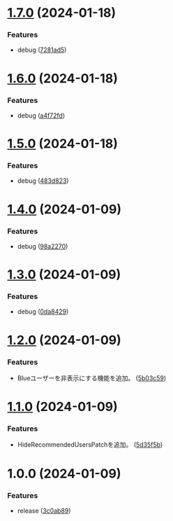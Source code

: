 # [1.7.0](https://github.com/yuuki14202028/revanced-patches/compare/v1.6.0...v1.7.0) (2024-01-18)


### Features

* debug ([7281ad5](https://github.com/yuuki14202028/revanced-patches/commit/7281ad5559d5b687083da497df298f1cd2a561ae))

# [1.6.0](https://github.com/yuuki14202028/revanced-patches/compare/v1.5.0...v1.6.0) (2024-01-18)


### Features

* debug ([a4f72fd](https://github.com/yuuki14202028/revanced-patches/commit/a4f72fd6a918a61ba201b83178ab5110c669e982))

# [1.5.0](https://github.com/yuuki14202028/revanced-patches/compare/v1.4.0...v1.5.0) (2024-01-18)


### Features

* debug ([483d823](https://github.com/yuuki14202028/revanced-patches/commit/483d8235b5f34b75061a03a951edf6e59045dde5))

# [1.4.0](https://github.com/yuuki14202028/revanced-patches/compare/v1.3.0...v1.4.0) (2024-01-09)


### Features

* debug ([98a2270](https://github.com/yuuki14202028/revanced-patches/commit/98a2270352de0768ac3e892b76e5257e1bc71425))

# [1.3.0](https://github.com/yuuki14202028/revanced-patches/compare/v1.2.0...v1.3.0) (2024-01-09)


### Features

* debug ([0da8429](https://github.com/yuuki14202028/revanced-patches/commit/0da842906ebf37f098a94f2fbcdb6f324cbe9f26))

# [1.2.0](https://github.com/yuuki14202028/revanced-patches/compare/v1.1.0...v1.2.0) (2024-01-09)


### Features

* Blueユーザーを非表示にする機能を追加。 ([5b03c59](https://github.com/yuuki14202028/revanced-patches/commit/5b03c59ab1a735fd7c15092d86d4b93a777e6222))

# [1.1.0](https://github.com/yuuki14202028/revanced-patches/compare/v1.0.0...v1.1.0) (2024-01-09)


### Features

* HideRecommendedUsersPatchを追加。 ([5d35f5b](https://github.com/yuuki14202028/revanced-patches/commit/5d35f5bf4d03117118b4d810b67c9d2a67fc3779))

# 1.0.0 (2024-01-09)


### Features

* release ([3c0ab89](https://github.com/yuuki14202028/revanced-patches/commit/3c0ab897374f824e04886fd87af23267b37e77ae))
